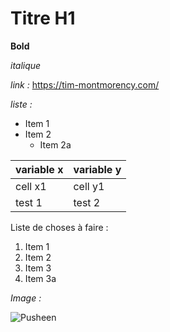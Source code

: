 # Titre H1

**Bold** 

*italique*

*link :*
https://tim-montmorency.com/

*liste :*
* Item 1
* Item 2
   * Item 2a
  
variable x | variable y
---------- | ----------
cell x1 | cell y1
test 1 | test 2

Liste de choses à faire :
1. Item 1
1. Item 2
1. Item 3
  1. Item 3a
 
*Image :*

![Pusheen](https://pusheen.com/wp-content/uploads/2020/12/What-Sweet-Quiz-SocialResults_Donut-1-e1608220861325.jpg)
